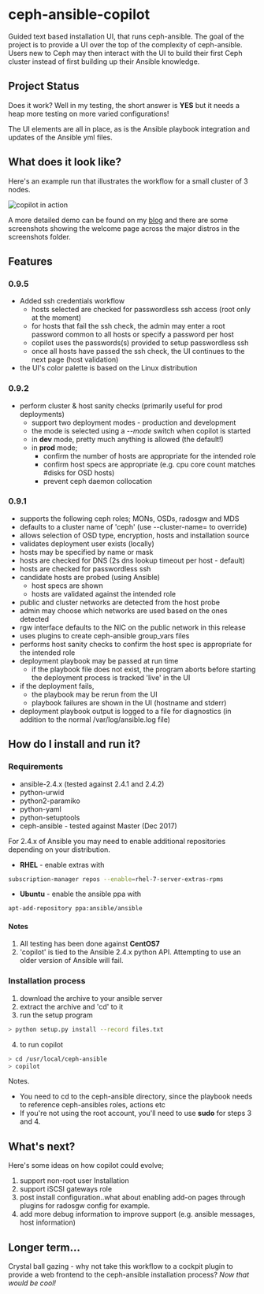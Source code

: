 # ceph-ansible-copilot
Guided text based installation UI, that runs ceph-ansible. The goal of the project is to provide a UI over the top of the complexity of ceph-ansible. Users new to Ceph may then interact with the UI to build their first Ceph cluster instead of first building up their Ansible knowledge.  

## Project Status
Does it work? Well in my testing, the short answer is **YES** but it needs a heap more testing on more varied configurations!

The UI elements are all in place, as is the Ansible playbook integration and updates of the Ansible yml files.  

## What does it look like?
Here's an example run that illustrates the workflow for a small cluster of 3 nodes.  

![copilot in action](screenshots/copilot.gif)

A more detailed demo can be found on my [blog](http://opensource-storage.blogspot.co.nz/2017/12/want-to-install-ceph-but-afraid-of.html) and there are some screenshots showing the welcome page across the major distros in the screenshots folder.    

## Features  
### 0.9.5  
- Added ssh credentials workflow  
  - hosts selected are checked for passwordless ssh access (root only at the moment)  
  - for hosts that fail the ssh check, the admin may enter a root password common to all hosts or specify a password per host  
  - copilot uses the passwords(s) provided to setup passwordless ssh  
  - once all hosts have passed the ssh check, the UI continues to the next page (host validation)  
- the UI's color palette is based on the Linux distribution

### 0.9.2
- perform cluster & host sanity checks (primarily useful for prod deployments)  
  - support two deployment modes - production and development  
  - the mode is selected using a *--mode* switch when copilot is started   
  - in **dev** mode, pretty much anything is allowed (the default!)   
  - in **prod** mode;  
    - confirm the number of hosts are appropriate for the intended role  
    - confirm host specs are appropriate (e.g. cpu core count matches #disks for OSD hosts)  
    - prevent ceph daemon collocation  

### 0.9.1
- supports the following ceph roles; MONs, OSDs, radosgw and MDS
- defaults to a cluster name of 'ceph' (use --cluster-name=<wah> to override)
- allows selection of OSD type, encryption, hosts and installation source
- validates deployment user exists (locally)
- hosts may be specified by name or mask
- hosts are checked for DNS (2s dns lookup timeout per host - default)
- hosts are checked for passwordless ssh
- candidate hosts are probed (using Ansible)
  - host specs are shown
  - hosts are validated against the intended role
- public and cluster networks are detected from the host probe
- admin may choose which networks are used based on the ones detected  
- rgw interface defaults to the NIC on the public network in this release  
- uses plugins to create ceph-ansible group_vars files
- performs host sanity checks to confirm the host spec is appropriate for the intended role  
- deployment playbook may be passed at run time
  - if the playbook file does not exist, the program aborts before starting
the deployment process is tracked 'live' in the UI
- if the deployment fails,
  - the playbook may be rerun from the UI
  - playbook failures are shown in the UI (hostname and stderr)
- deployment playbook output is logged to a file for diagnostics (in addition
to the normal /var/log/ansible.log file)  


## How do I install and run it?  
### Requirements
- ansible-2.4.x (tested against 2.4.1 and 2.4.2)  
- python-urwid  
- python2-paramiko
- python-yaml
- python-setuptools  
- ceph-ansible - tested against Master (Dec 2017)    

For 2.4.x of Ansible you may need to enable additional repositories depending on your distribution.
- **RHEL** - enable extras with  
```bash
subscription-manager repos --enable=rhel-7-server-extras-rpms
```
- **Ubuntu** - enable the ansible ppa with  
```bash
apt-add-repository ppa:ansible/ansible
```  

#### Notes
1. All testing has been done against **CentOS7**
2. 'copilot' is tied to the Ansible 2.4.x python API. Attempting to use an older version of Ansible will fail.

### Installation process  
1. download the archive to your ansible server  
2. extract the archive and 'cd' to it  
3. run the setup program  
```bash
> python setup.py install --record files.txt  
```  
4. to run copilot
```bash
> cd /usr/local/ceph-ansible  
> copilot
```  

Notes.
- You need to cd to the ceph-ansible directory, since the playbook needs to reference ceph-ansibles roles, actions etc  
- If you're not using the root account, you'll need to use **sudo** for steps 3 and 4.

## What's next?  
Here's some ideas on how copilot could evolve;    
1. support non-root user Installation
2. support iSCSI gateways role  
3. post install configuration..what about enabling add-on pages through plugins for radosgw config for example.   
4. add more debug information to improve support (e.g. ansible messages, host information)  

## Longer term...  
Crystal ball gazing - why not take this workflow to a cockpit plugin to provide a web frontend to the ceph-ansible installation process? *Now that would be cool!*
